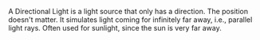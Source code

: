 A Directional Light is a light source that only has a direction.
The position doesn't matter.
It simulates light coming for infinitely far away, i.e., parallel light rays.
Often used for sunlight, since the sun is very far away.

